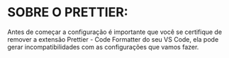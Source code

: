 # SOBRE O PRETTIER:

Antes de começar a configuração é importante que você se certifique de remover a extensão Prettier - Code Formatter do seu VS Code, ela pode gerar incompatibilidades com as configurações que vamos fazer.
